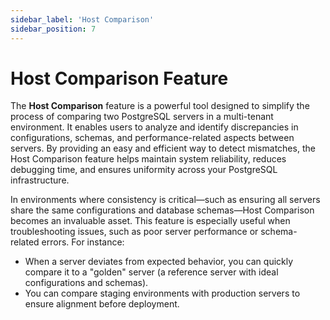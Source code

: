 ```yaml
---
sidebar_label: 'Host Comparison' 
sidebar_position: 7
---
```


# Host Comparison Feature

The **Host Comparison** feature is a powerful tool designed to simplify the process of comparing two PostgreSQL servers in a multi-tenant environment. It enables users to analyze and identify discrepancies in configurations, schemas, and performance-related aspects between servers.
By providing an easy and efficient way to detect mismatches, the Host Comparison feature helps maintain system reliability, reduces debugging time, and ensures uniformity across your PostgreSQL infrastructure.

In environments where consistency is critical—such as ensuring all servers share the same configurations and database schemas—Host Comparison becomes an invaluable asset. This feature is especially useful when troubleshooting issues, such as poor server performance or schema-related errors. For instance:

- When a server deviates from expected behavior, you can quickly compare it to a "golden" server (a reference server with ideal configurations and schemas).
- You can compare staging environments with production servers to ensure alignment before deployment.

